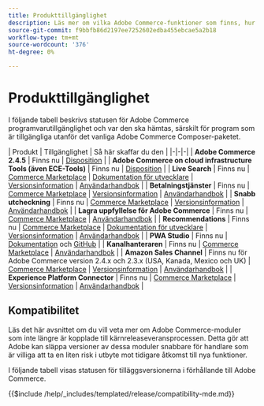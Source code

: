 ```yaml
---
title: Produkttillgänglighet
description: Läs mer om vilka Adobe Commerce-funktioner som finns, hur du får tillgång till dem och hur du kontrollerar deras kompatibilitet med specifika Adobe Commerce-utgåvor.
source-git-commit: f9bbfb86d2197ee7252602edba455ebcae5a2b18
workflow-type: tm+mt
source-wordcount: '376'
ht-degree: 0%

---
```



# Produkttillgänglighet

I följande tabell beskrivs statusen för Adobe Commerce programvarutillgänglighet och var den ska hämtas, särskilt för program som är tillgängliga utanför det vanliga Adobe Commerce Composer-paketet.

| Produkt | Tillgänglighet | Så här skaffar du den | |-|-|-| | **Adobe Commerce 2.4.5**                  | Finns nu | [Disposition](../installation/composer.md)  | | **Adobe Commerce on cloud infrastructure Tools (även ECE-Tools)** | Finns nu | [Disposition](https://devdocs.magento.com/cloud/project/ece-tools-update.html) | | **Live Search**                                 | Finns nu | [Commerce Marketplace](https://marketplace.magento.com/magento-live-search.html) \| [Dokumentation för utvecklare](https://devdocs.magento.com/live-search/overview.html) \| [Versionsinformation](https://experienceleague.adobe.com/docs/commerce-merchant-services/live-search/release-notes.html) \| [Användarhandbok](https://experienceleague.adobe.com/docs/commerce-merchant-services/live-search/overview.html) | | **Betalningstjänster**                            | Finns nu | [Commerce Marketplace](https://marketplace.magento.com/magento-payment-services.html) \| [Versionsinformation](https://experienceleague.adobe.com/docs/commerce-merchant-services/payment-services/release-notes.html) \| [Användarhandbok](https://experienceleague.adobe.com/docs/commerce-merchant-services/payment-services/guide-overview.html) | | **Snabb utcheckning** | Finns nu | [Commerce Marketplace](https://marketplace.magento.com/magento-quick-checkout.html) \| [Versionsinformation](https://experienceleague.adobe.com/docs/commerce-merchant-services/quick-checkout/release-notes.html) \| [Användarhandbok](https://experienceleague.adobe.com/docs/commerce-merchant-services/quick-checkout/overview.html) | | **Lagra uppfyllelse för Adobe Commerce** | Finns nu | [Commerce Marketplace](https://marketplace.magento.com/store-fulfillment-magento-walmart.html) \| [Användarhandbok](https://experienceleague.adobe.com/docs/commerce-merchant-services/store-fulfillment/introduction.html) | | **Recommendations**                     | Finns nu | [Commerce Marketplace](https://marketplace.magento.com/magento-product-recommendations.html) \| [Dokumentation för utvecklare](https://devdocs.magento.com/recommendations/product-recs.html) \| [Versionsinformation](https://experienceleague.adobe.com/docs/commerce-merchant-services/product-recommendations/release-notes.html) \| [Användarhandbok](https://experienceleague.adobe.com/docs/commerce-merchant-services/product-recommendations/overview.html) | | **PWA Studio**                                  | Finns nu | [Dokumentation](https://developer.adobe.com/commerce/pwa-studio/) och [GitHub](https://github.com/magento/pwa-studio) | | **Kanalhanteraren**                             | Finns nu | [Commerce Marketplace](https://marketplace.magento.com/magento-channel-manager.html) \| [Användarhandbok](https://experienceleague.adobe.com/docs/commerce-channels/channel-manager/intro-to-channel-manager/overview.html) | | **Amazon Sales Channel**                        | Finns nu för Adobe Commerce version 2.4.x och 2.3.x (USA, Kanada, Mexico och UK) | [Commerce Marketplace](https://marketplace.magento.com/magento-module-amazon.html) \| [Versionsinformation](https://experienceleague.adobe.com/docs/commerce-channels/amazon/release-notes.html) \| [Användarhandbok](https://experienceleague.adobe.com/docs/commerce-channels/amazon/overview.html) | | **Experience Platform Connector**                     | Finns nu | [Commerce Marketplace](https://marketplace.magento.com/magento-experience-platform-connector.html) \| [Versionsinformation](https://experienceleague.adobe.com/docs/commerce-merchant-services/experience-platform-connector/release-notes.html?lang=en) \| [Användarhandbok](https://experienceleague.adobe.com/docs/commerce-merchant-services/experience-platform-connector/overview.html?lang=en) |

## Kompatibilitet

Läs det här avsnittet om du vill veta mer om Adobe Commerce-moduler som inte längre är kopplade till kärnreleaseveransprocessen. Detta gör att Adobe kan släppa versioner av dessa moduler snabbare för handlare som är villiga att ta en liten risk i utbyte mot tidigare åtkomst till nya funktioner.

I följande tabell visas statusen för tilläggsversionerna i förhållande till Adobe Commerce.

{{$include /help/_includes/templated/release/compatibility-mde.md}}
